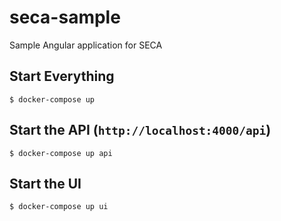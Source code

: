 # seca-sample
Sample Angular application for SECA

## Start Everything

`$ docker-compose up`

## Start the API (`http://localhost:4000/api`)

`$ docker-compose up api`

## Start the UI

`$ docker-compose up ui`
